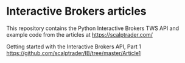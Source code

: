 # Interactive Brokers articles

This repository contains the Python Interactive Brokers TWS API and example code from the articles at https://scalptrader.com/

Getting started with the Interactive Brokers API, Part 1
https://github.com/scalptrader/IB/tree/master/Article1
